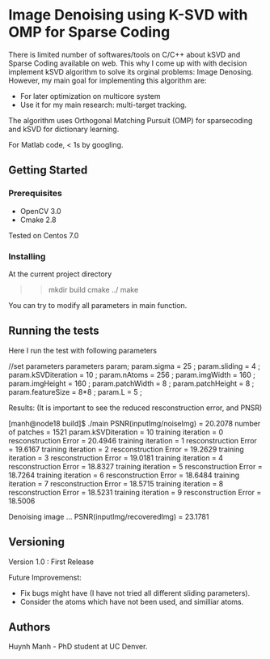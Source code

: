 # Image Denoising using K-SVD with OMP for Sparse Coding
There is limited number of softwares/tools on C/C++ about kSVD and Sparse Coding available on web. This why I come up with with decision 
implement kSVD algorithm to solve its orginal problems: Image Denosing. 
However, my main goal for implementing this algorithm are:
  - For later optimization on multicore system 
  - Use it for my main research: multi-target tracking.

The algorithm uses Orthogonal Matching Pursuit (OMP) for sparsecoding and kSVD for dictionary learning. 

For Matlab code, < 1s by googling. 

## Getting Started

### Prerequisites

 - OpenCV 3.0 
 - Cmake 2.8 
 
 Tested on Centos 7.0

### Installing
At the current project directory
>> mkdir build 
>> cmake ../
>> make 

You can try to modify all parameters in main function. 

## Running the tests

Here I run the test with following parameters 

   //set parameters 
   parameters param;
   param.sigma = 25 ;
   param.sliding = 4 ;
   param.kSVDiteration = 10 ;
   param.nAtoms = 256 ;
   param.imgWidth = 160 ;
   param.imgHeight = 160 ;
   param.patchWidth = 8 ;
   param.patchHeight = 8 ;
   param.featureSize = 8*8 ;
   param.L = 5 ;
   
  Results: (It is important to see the reduced resconstruction error, and PNSR)

[manh@node18 build]$ ./main 
PSNR(inputImg/noiseImg) = 20.2078
number of patches = 1521
param.kSVDiteration = 10
training iteration = 0
 resconstruction Error = 20.4946
training iteration = 1
 resconstruction Error = 19.6167
training iteration = 2
 resconstruction Error = 19.2629
training iteration = 3
 resconstruction Error = 19.0181
training iteration = 4
 resconstruction Error = 18.8327
training iteration = 5
 resconstruction Error = 18.7264
training iteration = 6
 resconstruction Error = 18.6484
training iteration = 7
 resconstruction Error = 18.5715
training iteration = 8
 resconstruction Error = 18.5231
training iteration = 9
 resconstruction Error = 18.5006

Denoising image ...
PSNR(inputImg/recoveredImg) = 23.1781

## Versioning

Version 1.0 : First Release 

Future Improvemenst: 
 - Fix bugs might have (I have not tried all different sliding parameters). 
 - Consider the atoms which have not been used, and similliar atoms. 
 
 ## Authors

 Huynh Manh - PhD student at UC Denver. 



